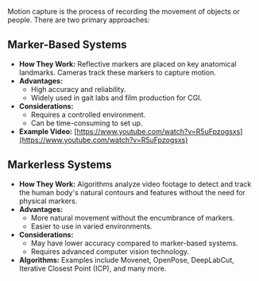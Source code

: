 Motion capture is the process of recording the movement of objects or people. There are two primary approaches:

## Marker-Based Systems

*   **How They Work:** Reflective markers are placed on key anatomical landmarks. Cameras track these markers to capture motion.
*   **Advantages:**
    *   High accuracy and reliability.
    *   Widely used in gait labs and film production for CGI.
*   **Considerations:**
    *   Requires a controlled environment.
    *   Can be time-consuming to set up.
*   **Example Video:** [https://www.youtube.com/watch?v=R5uFpzogsxs](https://www.youtube.com/watch?v=R5uFpzogsxs)

## Markerless Systems

*   **How They Work:** Algorithms analyze video footage to detect and track the human body's natural contours and features without the need for physical markers.
*   **Advantages:**
    *   More natural movement without the encumbrance of markers.
    *   Easier to use in varied environments.
*   **Considerations:**
    *   May have lower accuracy compared to marker-based systems.
    *   Requires advanced computer vision technology.
*   **Algorithms:** Examples include Movenet, OpenPose, DeepLabCut, Iterative Closest Point (ICP), and many more.